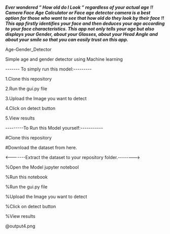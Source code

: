 ***Ever wondered ” How old do I Look ” regardless of your actual age !!
Camera Face Age Calculator or Face age detector camera is a best option for those who want to see that how old do they look by their face !! This app firstly identifies your face and then deduces your age according to your face characteristics. This app not only tells your age but also displays your Gender, about your Glasses, about your Head Angle and about your smile so that you can easily trust on this app.***


Age-Gender_Detector

Simple age and gender detector using Machine learning

 ------- To simply run this model:---------
  
  1.Clone this repository
  
  2.Run the gui.py file
  
  3.Upload the Image you want to detect
  
  
  4.Click on detect button
  
  
  5.View results

  
---------To Run this Model yourself:-----------
 
  #Clone this repository

  
  #Download the dataset from here.


<-------Extract the dataset to your repository folder.-------->


  %Open the Model jupyter notebool
  
  
  %Run this notebook
  
  
  %Run the gui.py file
  
  
  %Upload the Image you want to detect
  
  
  %Click on detect button
  
  
  %View results

  @output4.png
